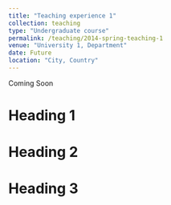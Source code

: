 ```yaml
---
title: "Teaching experience 1"
collection: teaching
type: "Undergraduate course"
permalink: /teaching/2014-spring-teaching-1
venue: "University 1, Department"
date: Future
location: "City, Country"
---
```


Coming Soon

Heading 1
======

Heading 2
======

Heading 3
======